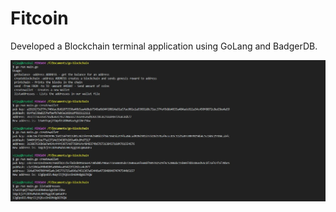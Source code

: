 # Fitcoin


Developed a Blockchain terminal application using GoLang and BadgerDB.

![preview](Capture.jpg)
